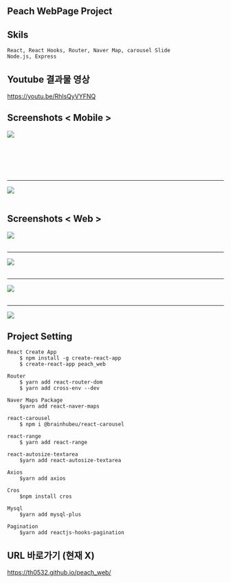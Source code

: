 ## Peach WebPage Project

## Skils
    React, React Hooks, Router, Naver Map, carousel Slide
    Node.js, Express


## Youtube 결과물 영상
<https://youtu.be/RhlsQyVYFNQ> 

Screenshots < Mobile >
-------------
<div>
  <img src="https://user-images.githubusercontent.com/49905817/90625635-dc566080-e254-11ea-90d3-75b5a367c803.png"><br><br><br><br><br><br>
  <hr></hr>	
  <img src="https://user-images.githubusercontent.com/49905817/90626292-b5e4f500-e255-11ea-91f2-ac77c0dbab68.png"><br><br>
</div>

Screenshots < Web >
-------------
<div>
  <img src="https://user-images.githubusercontent.com/49905817/90513088-1b73ab80-e19a-11ea-8d82-09edf74385c7.png"><br><br>
	<hr></hr>
  <img src="https://user-images.githubusercontent.com/49905817/90513432-9dfc6b00-e19a-11ea-8fa1-7fbc2b3ae463.png"><br><br>
  <hr></hr>
  <img src="https://user-images.githubusercontent.com/49905817/90513438-a05ec500-e19a-11ea-9116-914cb720e1ca.png"><br><br>
  <hr></hr>
  <img src="https://user-images.githubusercontent.com/49905817/90514129-b751e700-e19b-11ea-8854-3db71c800c2f.png">
</div>

## Project Setting 
	React Create App
		$ npm install -g create-react-app
		$ create-react-app peach_web

	Router 
		$ yarn add react-router-dom
		$ yarn add cross-env --dev

	Naver Maps Package
		$yarn add react-naver-maps

	react-carousel
		$ npm i @brainhubeu/react-carousel

	react-range
		$ yarn add react-range

	react-autosize-textarea
		$yarn add react-autosize-textarea
		
	Axios
		$yarn add axios

	Cros
		$npm install cros
		
	Mysql
		$yarn add mysql-plus

	Pagination
		$yarn add reactjs-hooks-pagination

## URL 바로가기 (현재 X)
<https://th0532.github.io/peach_web/>

